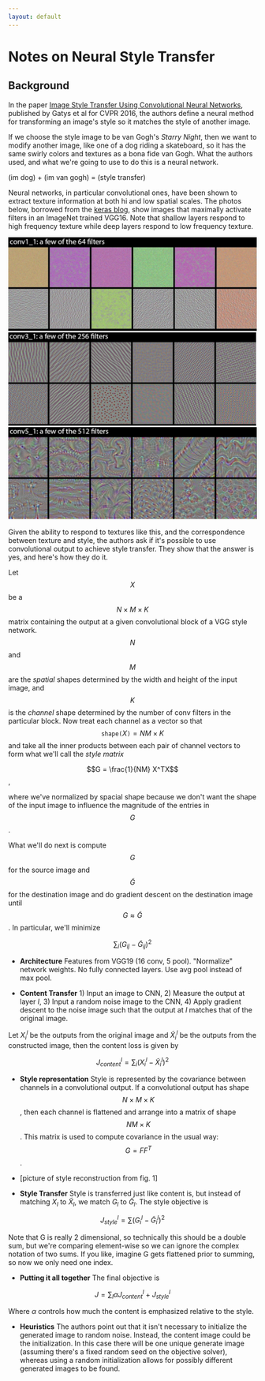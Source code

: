 ```yaml
---
layout: default
---
```


# Notes on Neural Style Transfer

## Background
In the paper [Image Style Transfer Using Convolutional Neural Networks](https://www.cv-foundation.org/openaccess/content_cvpr_2016/papers/Gatys_Image_Style_Transfer_CVPR_2016_paper.pdf), published by Gatys et al for CVPR 2016, the authors define a neural method for transforming an image's style so it matches the style of another image.

If we choose the style image to be van Gogh's _Starry Night_, then we want to modify another image, like one of a dog riding a skateboard, so it has the same swirly colors and textures as a bona fide van Gogh.  What the authors used, and what we're going to use to do this is a neural network.

(im dog) + (im van gogh) = (style transfer)

Neural networks, in particular convolutional ones, have been shown to extract texture information at both hi and low spatial scales.  The photos below, borrowed from the [keras blog](https://blog.keras.io/category/demo.html), show images that maximally activate filters in an ImageNet trained VGG16.  Note that shallow layers respond to high frequency texture while deep layers respond to low frequency texture.

![im](neural-style-transfer/keras1.png)
![im](neural-style-transfer/keras2.png)
![im](neural-style-transfer/keras3.png)

Given the ability to respond to textures like this, and the correspondence between texture and style, the authors ask if it's possible to use convolutional output to achieve style transfer. They show that the answer is yes, and here's how they do it.

Let $$X$$ be a $$N \times M \times K$$ matrix containing the output at a given convolutional block of a VGG style network.  $$N$$ and $$M$$ are the _spatial_ shapes determined by the width and height of the input image, and $$K$$ is the _channel_ shape determined by the number of conv filters in the particular block.  Now treat each channel as a vector so that $$\texttt{shape(}X\texttt{)} = NM \times K$$ and take all the inner products between each pair of channel vectors to form what we'll call the _style matrix_

$$G = \frac{1}{NM} X^TX$$,

where we've normalized by spacial shape because we don't want the shape of the input image to influence the magnitude of the entries in $$G$$.

What we'll do next is compute $$G$$ for the source image and $$\tilde{G}$$ for the destination image and do gradient descent on the destination image until $$G \approx \tilde{G}$$.  In particular, we'll minimize

$$\sum_{i}{(G_{ij} - \tilde{G}_{ij})^2}$$



- __Architecture__ Features from VGG19 (16 conv, 5 pool). "Normalize" network weights.  No fully connected layers.  Use avg pool instead of max pool.

- __Content Transfer__ 1) Input an image to CNN, 2) Measure the output at layer $l$, 3) Input a random noise image to the CNN, 4) Apply gradient descent to the noise image such that the output at $l$ matches that of the original image.

Let $X^l_i$ be the outputs from the original image and $\tilde{X}^l_i$ be the outputs from the constructed image, then the content loss is given by

$$J_{content}^l = \sum_{i}{(X^l_i - \tilde{X}^l_i)^2}$$

- __Style representation__  Style is represented by the covariance between channels in a convolutional output.  If a convolutional output has shape $$N \times M \times K$$, then each channel is flattened and arrange into a matrix of shape $$N M \times K$$.  This matrix is used to compute covariance in the usual way: $$G = FF^T$$.

- [picture of style reconstruction from fig. 1]

- __Style Transfer__ Style is transferred just like content is, but instead of matching $X_l$ to $\tilde{X}_l$, we match $G_l$ to $\tilde{G}_l$.  The style objective is

$$J_{style}^l = \sum{(G^l_i - \tilde{G}^l_i)}^2$$

Note that G is really 2 dimensional, so technically this should be a double sum, but we're comparing element-wise so we can ignore the complex notation of two sums. If you like, imagine G gets flattened prior to summing, so now we only need one index.

- __Putting it all together__  The final objective is

$$J = \sum_{l}{\alpha J_{content}^l + J_{style}^l}$$

Where $\alpha$ controls how much the content is emphasized relative to the style.

- __Heuristics__ The authors point out that it isn't necessary to initialize the generated image to random noise.  Instead, the content image could be the initialization.  In this case there will be one unique generate image (assuming there's a fixed random seed on the objective solver), whereas using a random initialization allows for possibly different generated images to be found.
